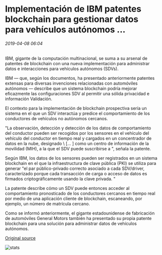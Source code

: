 # Implementación de IBM patentes blockchain para gestionar datos para vehículos autónomos ...

###### 2019-04-08 06:04

IBM, gigante de la computación multinacional, se suma a su arsenal de patentes de blockchain con una nueva implementación para administrar datos e interacciones para vehículos autónomos (SDVs).

IBM — que, según los documentos, ha presentado anteriormente patentes extensas para diversas invenciones relacionadas con automóviles autónomos — describe que un sistema blockchain podría mejorar eficazmente las configuraciones SDV al permitir una sólida privacidad e información Validación.

El contexto para la implementación de blockchain prospectiva sería un sistema en el que un SDV interactúa y predice el comportamiento de los conductores de vehículos no autónomos cercanos.

"La observación, detección y detección de los datos de comportamiento del conductor pueden ser recogidos por los sensores en el vehículo del vehículo del conductor en tiempo real y cargados en un concentrador de datos en la nube, designado \ [... \] como un centro de información de la movilidad (MIH), a la que el SDV puede suscribirse a ", señala la patente.

Según IBM, los datos de los sensores pueden ser registrados en un sistema blockchain en el que la infraestructura de clave pública (PKI) se utiliza para generar "el par público-privado correcto asociado a cada SDV/driver, caracterizado porque cada transacción de carga o acceso de datos es firmados criptográficamente usando la clave privada. "

La patente describe cómo un SDV puede entonces acceder al comportamiento pronosticado de los conductores cercanos en tiempo real por medio de una aplicación cliente de blockchain, escaneando, por ejemplo, un número de matrícula cercano.

Como se informó anteriormente, el gigante estadounidense de fabricación de automóviles General Motors también ha presentado su propia patente blockchain para una solución para administrar datos de vehículos autónomos.

[Original source](https://cointelegraph.com/news/ibm-patents-blockchain-implementation-to-manage-data-for-autonomous-vehicles)

![stats](https://c.statcounter.com/11760860/0/a89fa40b/1/ "stats")